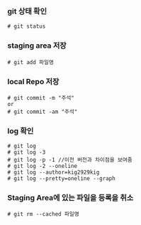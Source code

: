 ### git 상태 확인
   ```linux
   # git status
   ```

### staging area 저장
   ```linux
   # git add 파일명
   ```
### local Repo 저장
   ```linux
   # git commit -m "주석"
   or
   # git commit -am "주석"
   ```

### log 확인
   ```linux
   # git log
   # git log -3
   # git log -p -1 //이전 버전과 차이점을 보여줌
   # git log -2 --oneline
   # git log --author=kig2929kig
   # git log --pretty=oneline --graph
   ```
   
### Staging Area에 있는 파일을 등록을 취소
   ```linux
   # git rm --cached 파일명
   ```
   
  

